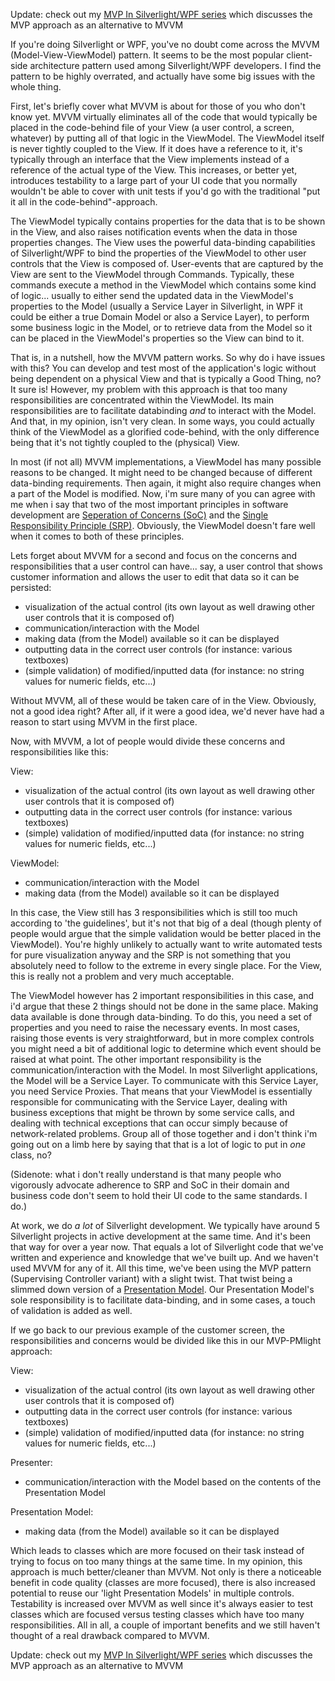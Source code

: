 Update: check out my [MVP In Silverlight/WPF series](http://davybrion.com/blog/2010/08/mvp-in-silverlightwpf-series/) which discusses the MVP approach as an alternative to MVVM

If you're doing Silverlight or WPF, you've no doubt come across the MVVM (Model-View-ViewModel) pattern.  It seems to be the most popular client-side architecture pattern used among Silverlight/WPF developers.  I find the pattern to be highly overrated, and actually have some big issues with the whole thing. 

First, let's briefly cover what MVVM is about for those of you who don't know yet.  MVVM virtually eliminates all of the code that would typically be placed in the code-behind file of your View (a user control, a screen, whatever) by putting all of that logic in the ViewModel.  The ViewModel itself is never tightly coupled to the View. If it does have a reference to it, it's typically through an interface that the View implements instead of a reference of the actual type of the View.  This increases, or better yet, introduces testability to a large part of your UI code that you normally wouldn't be able to cover with unit tests if you'd go with the traditional "put it all in the code-behind"-approach.

The ViewModel typically contains properties for the data that is to be shown in the View, and also raises notification events when the data in those properties changes.  The View uses the powerful data-binding capabilities of Silverlight/WPF to bind the properties of the ViewModel to other user controls that the View is composed of.  User-events that are captured by the View are sent to the ViewModel through Commands.  Typically, these commands execute a method in the ViewModel which contains some kind of logic... usually to either send the updated data in the ViewModel's properties to the Model (usually a Service Layer in Silverlight, in WPF it could be either a true Domain Model or also a Service Layer), to perform some business logic in the Model, or to retrieve data from the Model so it can be placed in the ViewModel's properties so the View can bind to it.

That is, in a nutshell, how the MVVM pattern works.  So why do i have issues with this? You can develop and test most of the application's logic without being dependent on a physical View and that is typically a Good Thing, no? It sure is!  However, my problem with this approach is that  too many responsibilities are concentrated within the ViewModel.  Its main responsibilities are to facilitate databinding *and* to interact with the Model.  And that, in my opinion, isn't very clean.  In some ways, you could actually think of the ViewModel as a glorified code-behind, with the only difference being that it's not tightly coupled to the (physical) View.

In most (if not all) MVVM implementations, a ViewModel has many possible reasons to be changed.  It might need to be changed because of different data-binding requirements.  Then again, it might also require changes when a part of the Model is modified.  Now, i'm sure many of you can agree with me when i say that two of the most important principles in software development are [Seperation of Concerns (SoC)](http://en.wikipedia.org/wiki/Separation_of_concerns) and the [Single Responsibility Principle (SRP)](http://en.wikipedia.org/wiki/Single_responsibility_principle).  Obviously, the ViewModel doesn't fare well when it comes to both of these principles. 

Lets forget about MVVM for a second and focus on the concerns and responsibilities that a user control can have... say, a user control that shows customer information and allows the user to edit that data so it can be persisted:

- visualization of the actual control (its own layout as well drawing other user controls that it is composed of)
- communication/interaction with the Model
- making data (from the Model) available so it can be displayed
- outputting data in the correct user controls (for instance: various textboxes)
- (simple validation) of modified/inputted data (for instance: no string values for numeric fields, etc...)

Without MVVM, all of these would be taken care of in the View.  Obviously, not a good idea right?  After all, if it were a good idea, we'd never have had a reason to start using MVVM in the first place.

Now, with MVVM, a lot of people would divide these concerns and responsibilities like this:

View:

- visualization of the actual control (its own layout as well drawing other user controls that it is composed of)
- outputting data in the correct user controls (for instance: various textboxes)
- (simple) validation of modified/inputted data (for instance: no string values for numeric fields, etc...)

ViewModel:

- communication/interaction with the Model
- making data (from the Model) available so it can be displayed

In this case, the View still has 3 responsibilities which is still too much according to 'the guidelines', but it's not that big of a deal (though plenty of people would argue that the simple validation would be better placed in the ViewModel).  You're highly unlikely to actually want to write automated tests for pure visualization anyway and the SRP is not something that you absolutely need to follow to the extreme in every single place.  For the View, this is really not a problem and very much acceptable.

The ViewModel however has 2 important responsibilities in this case, and i'd argue that these 2 things should not be done in the same place.  Making data available is done through data-binding.  To do this, you need a set of properties and you need to raise the necessary events.  In most cases, raising those events is very straightforward, but in more complex controls you might need a bit of additional logic to determine which event should be raised at what point.  The other important responsibility is the communication/interaction with the Model.  In most Silverlight applications, the Model will be a Service Layer.  To communicate with this Service Layer, you need Service Proxies.  That means that your ViewModel is essentially responsible for communicating with the Service Layer, dealing with business exceptions that might be thrown by some service calls, and dealing with technical exceptions that can occur simply because of network-related problems.  Group all of those together and i don't think i'm going out on a limb here by saying that that is a lot of logic to put in *one* class, no?

(Sidenote: what i don't really understand is that many people who vigorously advocate adherence to SRP and SoC in their domain and business code don't seem to hold their UI code to the same standards. I do.)

At work, we do *a lot* of Silverlight development.  We typically have around 5 Silverlight projects in active development at the same time.  And it's been that way for over a year now.  That equals a lot of Silverlight code that we've written and experience and knowledge that we've built up.  And we haven't used MVVM for any of it.  All this time, we've been using the MVP pattern (Supervising Controller variant) with a slight twist.  That twist being a slimmed down version of a [Presentation Model](http://www.martinfowler.com/eaaDev/PresentationModel.html).  Our Presentation Model's sole responsibility is to facilitate data-binding, and in some cases, a touch of validation is added as well.

If we go back to our previous example of the customer screen, the responsibilities and concerns would be divided like this in our MVP-PMlight approach:

View:

- visualization of the actual control (its own layout as well drawing other user controls that it is composed of)
- outputting data in the correct user controls (for instance: various textboxes)
- (simple) validation of modified/inputted data (for instance: no string values for numeric fields, etc...)

Presenter:

- communication/interaction with the Model based on the contents of the Presentation Model

Presentation Model: 

- making data (from the Model) available so it can be displayed

Which leads to classes which are more focused on their task instead of trying to focus on too many things at the same time.  In my opinion, this approach is much better/cleaner than MVVM.  Not only is there a noticeable benefit in code quality (classes are more focused), there is also increased potential to reuse our 'light Presentation Models' in multiple controls.  Testability is increased over MVVM as well since it's always easier to test classes which are focused versus testing classes which have too many responsibilities.  All in all, a couple of important benefits and we still haven't thought of a real drawback compared to MVVM.

Update: check out my [MVP In Silverlight/WPF series](http://davybrion.com/blog/2010/08/mvp-in-silverlightwpf-series/) which discusses the MVP approach as an alternative to MVVM
